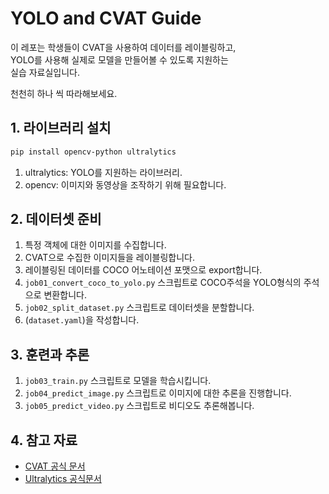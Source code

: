 # YOLO and CVAT Guide

이 레포는 학생들이 CVAT을 사용하여 데이터를 레이블링하고,  
YOLO를 사용해 실제로 모델을 만들어볼 수 있도록 지원하는  
실습 자료실입니다.


천천히 하나 씩 따라해보세요.

## 1. 라이브러리 설치
```bash
pip install opencv-python ultralytics
```
1. ultralytics: YOLO를 지원하는 라이브러리.
2. opencv: 이미지와 동영상을 조작하기 위해 필요합니다.


## 2. 데이터셋 준비

1. 특정 객체에 대한 이미지를 수집합니다.
2. CVAT으로 수집한 이미지들을 레이블링합니다.
3. 레이블링된 데이터를 COCO 어노테이션 포맷으로 export합니다.
4. `job01_convert_coco_to_yolo.py` 스크립트로 COCO주석을 YOLO형식의 주석으로 변환합니다.
5. `job02_split_dataset.py` 스크립트로 데이터셋을 분할합니다.
6. (`dataset.yaml`)을 작성합니다.

## 3. 훈련과 추론

1. `job03_train.py` 스크립트로 모델을 학습시킵니다.
2. `job04_predict_image.py` 스크립트로 이미지에 대한 추론을 진행합니다.
3. `job05_predict_video.py` 스크립트로 비디오도 추론해봅니다.

## 4. 참고 자료

- [CVAT 공식 문서](https://cvat.org/documentation)
- [Ultralytics 공식문서](https://docs.ultralytics.com/)

